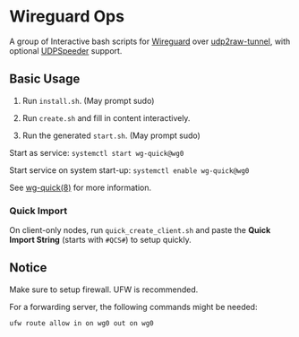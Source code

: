 # Wireguard Ops

A group of Interactive bash scripts for [Wireguard](https://github.com/WireGuard/wireguard-go) over [udp2raw-tunnel](https://github.com/wangyu-/udp2raw-tunnel), with optional [UDPSpeeder](https://github.com/wangyu-/UDPspeeder) support.

## Basic Usage

1. Run `install.sh`. (May prompt sudo)

2. Run `create.sh` and fill in content interactively.

3. Run the generated `start.sh`. (May prompt sudo)

Start as service: `systemctl start wg-quick@wg0`

Start service on system start-up: `systemctl enable wg-quick@wg0`

See [wg-quick(8)](https://man7.org/linux/man-pages/man8/wg-quick.8.html) for more information.

### Quick Import

On client-only nodes, run `quick_create_client.sh` and paste the **Quick Import String** (starts with `#QCS#`) to setup quickly.

## Notice

Make sure to setup firewall. UFW is recommended.

For a forwarding server, the following commands might be needed:

```
ufw route allow in on wg0 out on wg0
```
